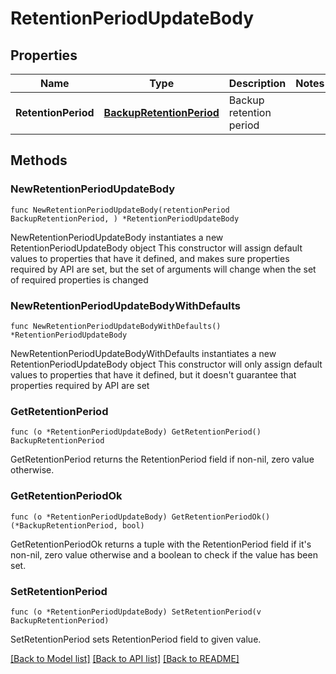 # RetentionPeriodUpdateBody

## Properties

Name | Type | Description | Notes
------------ | ------------- | ------------- | -------------
**RetentionPeriod** | [**BackupRetentionPeriod**](BackupRetentionPeriod.md) | Backup retention period | 

## Methods

### NewRetentionPeriodUpdateBody

`func NewRetentionPeriodUpdateBody(retentionPeriod BackupRetentionPeriod, ) *RetentionPeriodUpdateBody`

NewRetentionPeriodUpdateBody instantiates a new RetentionPeriodUpdateBody object
This constructor will assign default values to properties that have it defined,
and makes sure properties required by API are set, but the set of arguments
will change when the set of required properties is changed

### NewRetentionPeriodUpdateBodyWithDefaults

`func NewRetentionPeriodUpdateBodyWithDefaults() *RetentionPeriodUpdateBody`

NewRetentionPeriodUpdateBodyWithDefaults instantiates a new RetentionPeriodUpdateBody object
This constructor will only assign default values to properties that have it defined,
but it doesn't guarantee that properties required by API are set

### GetRetentionPeriod

`func (o *RetentionPeriodUpdateBody) GetRetentionPeriod() BackupRetentionPeriod`

GetRetentionPeriod returns the RetentionPeriod field if non-nil, zero value otherwise.

### GetRetentionPeriodOk

`func (o *RetentionPeriodUpdateBody) GetRetentionPeriodOk() (*BackupRetentionPeriod, bool)`

GetRetentionPeriodOk returns a tuple with the RetentionPeriod field if it's non-nil, zero value otherwise
and a boolean to check if the value has been set.

### SetRetentionPeriod

`func (o *RetentionPeriodUpdateBody) SetRetentionPeriod(v BackupRetentionPeriod)`

SetRetentionPeriod sets RetentionPeriod field to given value.



[[Back to Model list]](../README.md#documentation-for-models) [[Back to API list]](../README.md#documentation-for-api-endpoints) [[Back to README]](../README.md)


